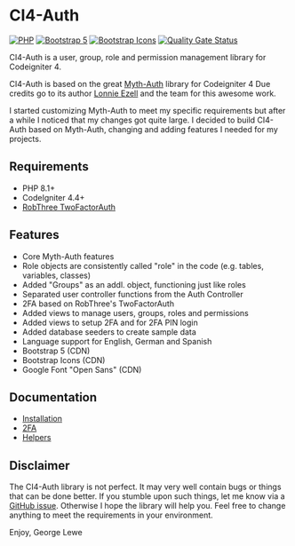 # CI4-Auth

[![PHP](https://img.shields.io/badge/Language-PHP-8892BF.svg)](https://www.php.net/)
[![Bootstrap 5](https://img.shields.io/badge/Styles-Bootstrap%205-7952b3.svg)](https://www.getbootstrap.com/)
[![Bootstrap Icons](https://img.shields.io/badge/Icons-Bootstrap%20Icons-7952b3.svg)](https://icons.getbootstrap.com/)
[![Quality Gate Status](https://sonarcloud.io/api/project_badges/measure?project=glewe_ci4-auth&metric=alert_status)](https://sonarcloud.io/summary/new_code?id=glewe_ci4-auth)

CI4-Auth is a user, group, role and permission management library for Codeigniter 4.

CI4-Auth is based on the great [Myth-Auth](https://github.com/lonnieezell/myth-auth) library for Codeigniter 4 Due credits go to its author [Lonnie Ezell](https://github.com/lonnieezell) and the
team for this awesome work.

I started customizing Myth-Auth to meet my specific requirements but after a while I noticed that my changes got
quite large. I decided to build CI4-Auth based on Myth-Auth, changing and adding features I needed for my projects.

## Requirements

- PHP 8.1+
- CodeIgniter 4.4+
- [RobThree TwoFactorAuth](http://github.com/RobThree/TwoFactorAuth)

## Features

- Core Myth-Auth features
- Role objects are consistently called "role" in the code (e.g. tables, variables, classes)
- Added "Groups" as an addl. object, functioning just like roles
- Separated user controller functions from the Auth Controller
- 2FA based on RobThree's TwoFactorAuth
- Added views to manage users, groups, roles and permissions
- Added views to setup 2FA and for 2FA PIN login
- Added database seeders to create sample data
- Language support for English, German and Spanish
- Bootstrap 5 (CDN)
- Bootstrap Icons (CDN)
- Google Font "Open Sans" (CDN)

## Documentation

- [Installation](https://github.com/glewe/ci4-auth/blob/main/docs/installation.md)
- [2FA](https://github.com/glewe/ci4-auth/blob/main/docs/2fa.md)
- [Helpers](https://github.com/glewe/ci4-auth/blob/main/docs/helpers.md)

## Disclaimer

The CI4-Auth library is not perfect. It may very well contain bugs or things that can be done better. If you stumble upon such things, let me know 
via a [GitHub issue](https://github.com/glewe/ci4-auth/issues).
Otherwise I hope the library will help you. Feel free to change anything to meet the requirements in your environment.

Enjoy,
George Lewe
